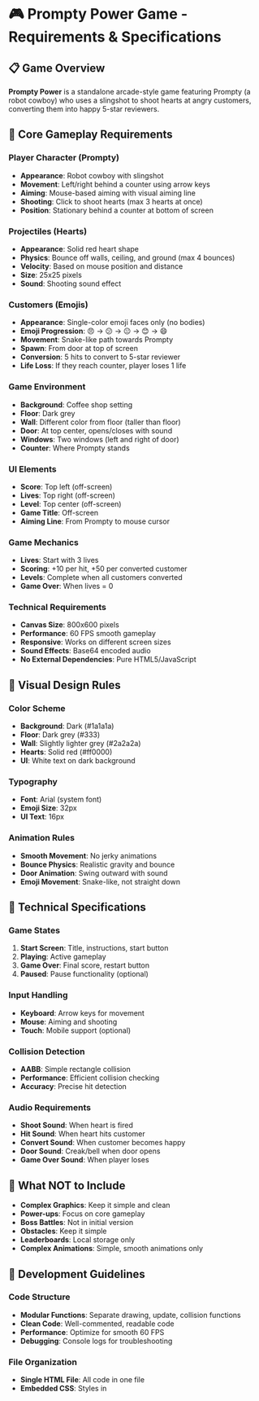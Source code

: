 # 🎮 Prompty Power Game - Requirements & Specifications

## 📋 Game Overview
**Prompty Power** is a standalone arcade-style game featuring Prompty (a robot cowboy) who uses a slingshot to shoot hearts at angry customers, converting them into happy 5-star reviewers.

## 🎯 Core Gameplay Requirements

### **Player Character (Prompty)**
- **Appearance**: Robot cowboy with slingshot
- **Movement**: Left/right behind a counter using arrow keys
- **Aiming**: Mouse-based aiming with visual aiming line
- **Shooting**: Click to shoot hearts (max 3 hearts at once)
- **Position**: Stationary behind a counter at bottom of screen

### **Projectiles (Hearts)**
- **Appearance**: Solid red heart shape
- **Physics**: Bounce off walls, ceiling, and ground (max 4 bounces)
- **Velocity**: Based on mouse position and distance
- **Size**: 25x25 pixels
- **Sound**: Shooting sound effect

### **Customers (Emojis)**
- **Appearance**: Single-color emoji faces only (no bodies)
- **Emoji Progression**: 😠 → 😕 → 😐 → 😊 → 😄
- **Movement**: Snake-like path towards Prompty
- **Spawn**: From door at top of screen
- **Conversion**: 5 hits to convert to 5-star reviewer
- **Life Loss**: If they reach counter, player loses 1 life

### **Game Environment**
- **Background**: Coffee shop setting
- **Floor**: Dark grey
- **Wall**: Different color from floor (taller than floor)
- **Door**: At top center, opens/closes with sound
- **Windows**: Two windows (left and right of door)
- **Counter**: Where Prompty stands

### **UI Elements**
- **Score**: Top left (off-screen)
- **Lives**: Top right (off-screen) 
- **Level**: Top center (off-screen)
- **Game Title**: Off-screen
- **Aiming Line**: From Prompty to mouse cursor

### **Game Mechanics**
- **Lives**: Start with 3 lives
- **Scoring**: +10 per hit, +50 per converted customer
- **Levels**: Complete when all customers converted
- **Game Over**: When lives = 0

### **Technical Requirements**
- **Canvas Size**: 800x600 pixels
- **Performance**: 60 FPS smooth gameplay
- **Responsive**: Works on different screen sizes
- **Sound Effects**: Base64 encoded audio
- **No External Dependencies**: Pure HTML5/JavaScript

## 🎨 Visual Design Rules

### **Color Scheme**
- **Background**: Dark (#1a1a1a)
- **Floor**: Dark grey (#333)
- **Wall**: Slightly lighter grey (#2a2a2a)
- **Hearts**: Solid red (#ff0000)
- **UI**: White text on dark background

### **Typography**
- **Font**: Arial (system font)
- **Emoji Size**: 32px
- **UI Text**: 16px

### **Animation Rules**
- **Smooth Movement**: No jerky animations
- **Bounce Physics**: Realistic gravity and bounce
- **Door Animation**: Swing outward with sound
- **Emoji Movement**: Snake-like, not straight down

## 🔧 Technical Specifications

### **Game States**
1. **Start Screen**: Title, instructions, start button
2. **Playing**: Active gameplay
3. **Game Over**: Final score, restart button
4. **Paused**: Pause functionality (optional)

### **Input Handling**
- **Keyboard**: Arrow keys for movement
- **Mouse**: Aiming and shooting
- **Touch**: Mobile support (optional)

### **Collision Detection**
- **AABB**: Simple rectangle collision
- **Performance**: Efficient collision checking
- **Accuracy**: Precise hit detection

### **Audio Requirements**
- **Shoot Sound**: When heart is fired
- **Hit Sound**: When heart hits customer
- **Convert Sound**: When customer becomes happy
- **Door Sound**: Creak/bell when door opens
- **Game Over Sound**: When player loses

## 🚫 What NOT to Include
- **Complex Graphics**: Keep it simple and clean
- **Power-ups**: Focus on core gameplay
- **Boss Battles**: Not in initial version
- **Obstacles**: Keep it simple
- **Leaderboards**: Local storage only
- **Complex Animations**: Simple, smooth animations only

## 📝 Development Guidelines

### **Code Structure**
- **Modular Functions**: Separate drawing, update, collision functions
- **Clean Code**: Well-commented, readable code
- **Performance**: Optimize for smooth 60 FPS
- **Debugging**: Console logs for troubleshooting

### **File Organization**
- **Single HTML File**: All code in one file
- **Embedded CSS**: Styles in <style> tag
- **Embedded JavaScript**: Game logic in <script> tag
- **Base64 Audio**: Sound effects embedded in code

### **Testing Requirements**
- **Start Game**: Should start properly
- **Movement**: Smooth left/right movement
- **Shooting**: Accurate aiming and shooting
- **Collisions**: Proper hit detection
- **Scoring**: Correct score tracking
- **Lives**: Proper life management
- **Level Progression**: Complete levels correctly

## 🎯 Success Criteria
1. **Game Starts**: No freezing or errors
2. **Visuals Clean**: No brown boxes or ugly graphics
3. **Smooth Gameplay**: 60 FPS, no lag
4. **Proper Physics**: Hearts bounce realistically
5. **Accurate Controls**: Responsive mouse and keyboard
6. **Sound Effects**: Audio feedback for actions
7. **Clean UI**: All elements properly positioned
8. **No Bugs**: No freezing, crashes, or glitches

## 📋 Implementation Checklist
- [ ] Create basic HTML structure
- [ ] Set up canvas and context
- [ ] Implement game state management
- [ ] Create Prompty character (simple rectangle first)
- [ ] Add keyboard movement controls
- [ ] Implement mouse aiming
- [ ] Create heart shooting mechanics
- [ ] Add heart physics (gravity, bouncing)
- [ ] Create customer spawning system
- [ ] Implement emoji progression
- [ ] Add collision detection
- [ ] Create scoring system
- [ ] Add lives system
- [ ] Implement level progression
- [ ] Add sound effects
- [ ] Create background (floor, wall, door)
- [ ] Add UI elements
- [ ] Test and debug
- [ ] Polish visuals
- [ ] Final testing

---

**Goal**: Create a simple, clean, working arcade game that's fun to play and visually appealing without being overly complex. 